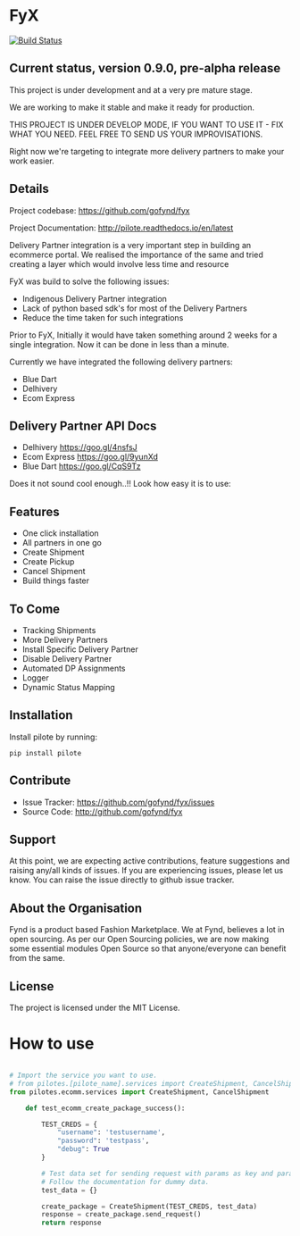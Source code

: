 FyX
===
[![Build Status](https://travis-ci.org/gofynd/fyx.svg?branch=master)](https://travis-ci.org/gofynd/fyx)


Current status, version 0.9.0, pre-alpha release
------------------------------------------------

This project is under development and at a very pre mature stage.

We are working to make it stable and make it ready for production.

THIS PROJECT IS UNDER DEVELOP MODE, IF YOU WANT TO USE IT -
FIX WHAT YOU NEED. FEEL FREE TO SEND US YOUR IMPROVISATIONS.

Right now we're targeting to integrate more delivery
partners to make your work easier.

Details
-------

Project codebase: <https://github.com/gofynd/fyx>

Project Documentation: <http://pilote.readthedocs.io/en/latest>


Delivery Partner integration is a very important step in building an ecommerce portal.
We realised the importance of the same and tried creating a layer which would involve less time and resource

FyX was build to solve the following issues:

- Indigenous Delivery Partner integration
- Lack of python based sdk's for most of the Delivery Partners
- Reduce the time taken for such integrations

Prior to FyX, Initially it would have taken something around 2 weeks for a single integration.
Now it can be done in less than a minute.




Currently we have integrated the following delivery partners:

- Blue Dart
- Delhivery
- Ecom Express

Delivery Partner API Docs
-------------------------
- Delhivery <https://goo.gl/4nsfsJ>
- Ecom Express <https://goo.gl/9yunXd>
- Blue Dart <https://goo.gl/CqS9Tz> 

Does it not sound cool enough..!!
Look how easy it is to use:


Features
--------

- One click installation
- All partners in one go
- Create Shipment
- Create Pickup
- Cancel Shipment
- Build things faster


To Come
-------

- Tracking Shipments
- More Delivery Partners
- Install Specific Delivery Partner
- Disable Delivery Partner
- Automated DP Assignments
- Logger
- Dynamic Status Mapping


Installation
------------

Install pilote by running:

    pip install pilote

Contribute
----------

- Issue Tracker: https://github.com/gofynd/fyx/issues
- Source Code: http://github.com/gofynd/fyx

Support
-------
At this point, we are expecting active contributions, feature suggestions
and raising  any/all kinds of issues.
If you are experiencing issues, please let us know.
You can raise the issue directly to github issue tracker.

About the Organisation
----------------------
Fynd is a product based Fashion Marketplace.
We at Fynd, believes a lot in open sourcing. As per our Open Sourcing policies, we are now making some essential modules Open Source so that anyone/everyone can benefit from the same.

License
-------

The project is licensed under the MIT License.


How to use
==========
```python

# Import the service you want to use.
# from pilotes.[pilote_name].services import CreateShipment, CancelShipment
from pilotes.ecomm.services import CreateShipment, CancelShipment

    def test_ecomm_create_package_success():

        TEST_CREDS = {
            "username": 'testusername',
            "password": 'testpass',
            "debug": True
        }

        # Test data set for sending request with params as key and param value as value.
        # Follow the documentation for dummy data.
        test_data = {}

        create_package = CreateShipment(TEST_CREDS, test_data)
        response = create_package.send_request()
        return response

```
